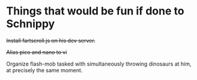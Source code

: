 Things that would be fun if done to Schnippy
===========================================
<del>Install fartscroll.js on his dev server.</del><br />

<del>Alias pico and nano to vi</del><br />

Organize flash-mob tasked with simultaneously throwing dinosaurs at him, at precisely the same moment.

